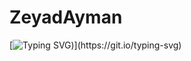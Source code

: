 # ZeyadAyman
[![Typing SVG](https://readme-typing-svg.demolab.com?font=Fira+Code&pause=1000&random=false&width=435&lines=Welcome+To+My+Github!))](https://git.io/typing-svg)
